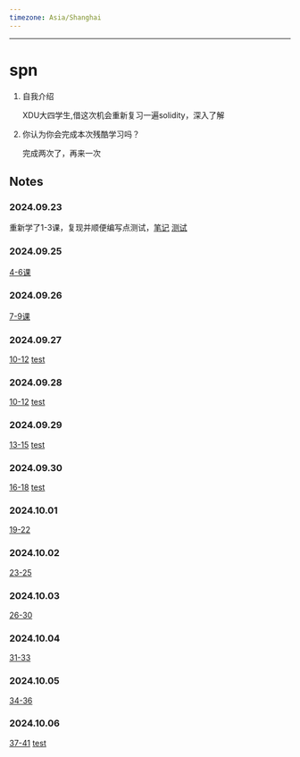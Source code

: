 ```yaml
---
timezone: Asia/Shanghai
---
```


---

# spn

1. 自我介绍

    XDU大四学生,借这次机会重新复习一遍solidity，深入了解

2. 你认为你会完成本次残酷学习吗？

    完成两次了，再来一次
   
## Notes

<!-- Content_START -->

### 2024.09.23

重新学了1-3课，复现并顺便编写点测试，[笔记](https://github.com/spn21/web3-learning/tree/main/solidity_review/src)
[测试](https://github.com/spn21/web3-learning/tree/main/solidity_review/test)

### 2024.09.25

[4-6课](https://github.com/spn21/web3-learning/tree/main/solidity_review/src)

### 2024.09.26

[7-9课](https://github.com/spn21/web3-learning/tree/main/solidity_review/src)

### 2024.09.27

[10-12](https://github.com/spn21/web3-learning/tree/main/solidity_review/src)
[test](https://github.com/spn21/web3-learning/tree/main/solidity_review/test)


### 2024.09.28

[10-12](https://github.com/spn21/web3-learning/tree/main/solidity_review/src)
[test](https://github.com/spn21/web3-learning/tree/main/solidity_review/test)

### 2024.09.29

[13-15](https://github.com/spn21/web3-learning/tree/main/solidity_review/src)
[test](https://github.com/spn21/web3-learning/tree/main/solidity_review/test)

### 2024.09.30

[16-18](https://github.com/spn21/web3-learning/tree/main/solidity_review/src)
[test](https://github.com/spn21/web3-learning/tree/main/solidity_review/test)

### 2024.10.01

[19-22](https://github.com/spn21/web3-learning/tree/main/solidity_review/src)

### 2024.10.02

[23-25](https://github.com/spn21/web3-learning/tree/main/solidity_review/src)

### 2024.10.03

[26-30](https://github.com/spn21/web3-learning/tree/main/solidity_review/src)

### 2024.10.04

[31-33](https://github.com/spn21/web3-learning/tree/main/solidity_review/src)

### 2024.10.05

[34-36](https://github.com/spn21/web3-learning/tree/main/solidity_review/src)

### 2024.10.06

[37-41](https://github.com/spn21/web3-learning/tree/main/solidity_review/src)
[test](https://github.com/spn21/web3-learning/tree/main/solidity_review/test)

<!-- Content_END -->
